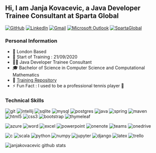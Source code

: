 ## Hi, I am Janja Kovacevic, a Java Developer Trainee Consultant at Sparta Global

[![GitHub](https://img.shields.io/badge/github-%23181717.svg?&style=for-the-badge&logo=github&logoColor=white)](https://github.com/janjakovacevic/)
[![LinkedIn](https://img.shields.io/badge/linkedin-%230077B5.svg?&style=for-the-badge&logo=linkedin&logoColor=white)](https://www.linkedin.com/in/janjakovacevic/)
[![Gmail](https://img.shields.io/badge/Gmail-%23D14836.svg?&style=for-the-badge&logo=gmail&logoColor=white)](mailto:jaanjakoovacevic@gmail.com)
[![Microsoft Outlook](https://img.shields.io/badge/Microsoft%20Outlook-%230078D4.svg?&style=for-the-badge&logo=microsoft-outlook&logoColor=white)](mailto:jkovacevic@spartaglobal.com)
[![SpartaGlobal](https://img.shields.io/badge/Sparta%20Global-%23CC6699.svg?&style=for-the-badge&logo=spartaglobal&logoColor=white)](https://www.spartaglobal.com/)

### Personal Information
- 📍 London Based  
- 📅 Start of Training : 21/09/2020  
- :woman_technologist: Java Developer Trainee Consultant  
- :mortar_board: Bachelor of Science in Computer Science and Computational Mathematics  
- 📓 [Training Repository](https://github.com/janjakovacevic/SpartaGlobal)  
- ⚡ Fun Fact : I used to be a professional tennis player :tennis:  

### Technical Skills
![git](https://img.shields.io/badge/git-%23F05032.svg?&style=for-the-badge&logo=git&logoColor=white)
![intellij](https://img.shields.io/badge/intelliJ%20IDEA-%23000000.svg?&style=for-the-badge&logo=intellij-idea&logoColor=white)
![sqlite](https://img.shields.io/badge/sqlite-%2307405e.svg?&style=for-the-badge&logo=sqlite&logoColor=white)
![mysql](https://img.shields.io/badge/mysql-%2300f.svg?&style=for-the-badge&logo=mysql&logoColor=white)
![postgres](https://img.shields.io/badge/postgres-%23316192.svg?&style=for-the-badge&logo=postgresql&logoColor=white)
![java](https://img.shields.io/badge/java-%23ED8B00.svg?&style=for-the-badge&logo=java&logoColor=white)
![spring](https://img.shields.io/badge/spring%20-%236DB33F.svg?&style=for-the-badge&logo=spring&logoColor=white)
![maven](https://img.shields.io/badge/Apache%20Maven-%23C71A36.svg?&style=for-the-badge&logo=apache-maven&logoColor=white)
![html5](https://img.shields.io/badge/html5%20-%23E34F26.svg?&style=for-the-badge&logo=html5&logoColor=white)
![css3](https://img.shields.io/badge/css3%20-%231572B6.svg?&style=for-the-badge&logo=css3&logoColor=white)
![bootstrap](https://img.shields.io/badge/bootstrap%20-%23563D7C.svg?&style=for-the-badge&logo=bootstrap&logoColor=white)
![thymeleaf](https://img.shields.io/badge/Thymeleaf-005f0f?style=for-the-badge&logo=data%3Aimage%2Fpng%3Bbase64%2CiVBORw0KGgoAAAANSUhEUgAAAHYAAAB2CAMAAAAqeZcjAAAAY1BMVEX%2F%2F%2F%2BuqZ%2F%2F%2F%2F%2BuqZ%2F%2F%2F%2F%2BuqZ%2F%2F%2F%2F%2BuqZ%2F%2F%2F%2F%2BuqZ%2F%2F%2F%2F%2BuqZ%2F%2F%2F%2F%2BuqZ%2F%2F%2F%2F%2BuqZ%2F%2F%2F%2F%2BuqZ%2F%2F%2F%2F%2BuqZ%2F%2F%2F%2F%2BuqZ%2F%2F%2F%2F%2BuqZ%2F%2F%2F%2F%2BuqZ%2F%2F%2F%2F%2BuqZ%2F%2F%2F%2F%2BuqZ%2F%2F%2F%2F%2BuqZ%2F%2F%2F%2F%2BvlgvXAAAAH3RSTlMAEBAgIDAwQEBQUGBgcHCAgJCQoKCwsMDA0NDg4PDwFagsVAAAA51JREFUeNrFmgnuszoMxCdspexrd4jvf8on3mdJFaX%2F1CgJvwuMxrXHJCmOIIhwBF2AA6gaHEA2H2E2mY8wG8xHmA0edITZC9EBZgeiAd6piCiCR84hgII8m21zACn5Nauui2oy%2BzUbTz1YlRL4otSLavC%2F6g2eUOM%2F1QctpL4K%2FHxXvXkrsB5ZdaHwVWB9VwBY9QUfnJ6sOpBHs7VeqfowG97Xqj42Xj59qM6Bh15aq3owe57Wqh6WgGr1Qg9WZQbXY7NSZSIPVj9Vb%2B5%2FVf2ew0zquIEXWlb1YracWDVfqbrMxfiqN1Qd56KqNTMtqsmLfJg9PzUzxfzd9M4cuKzvWtVpLqpeMxyIxUzuzdbTWpUYh7mYPzXDIYGOGHe5eLrqN2oORLdmuZMYHtcbOTYb9vqd6fQREszNnai%2BbwwOkzoT1VcFINtUvbkS5RauaJPUfvcy%2BVYLMw%2FY4Pwhys10o20K2%2BHA3EMAyaqFLW68sJ70JyM3kyOzp15vUXMzOTGr8rveYjoDCAYiF2bjnqu7%2BbNGD7Jl1mCU6RWAdCZbZg1GmZx%2FVttmw%2FKpv%2FKMAQQXIrtmVT7qPxgVT6tVs2E76b8owd9MFs3yjBoKzF8vlsxy1hsKzHNjz2xsEtUlOA7tmVW9NnA3Flhutpy0gdZUYLnZ0Fjf6WwuMJPJTuLf4S%2BmwFBg4RdUrU2UMEWE%2FAvqx16qZrJp1qhagzP4JyI7qs8TTEtux6mnNOaSuZfk59nYMDa5oJcEh%2Fe7Zr5%2FuqChn3n9ZrY291J0I8ZaUqjJ1tiIhqe2NTZMgp%2BYDGOTzSShw0%2Bc9Tda2diIhgfjn9smfZGMAvIarxMCAquyMD5tW5Vsmx1hjPL72DQkpgH2L4FeSRNC%2FCVz1R%2Fk%2FO0tJwUjz%2BMpXp9ZrY4so1fcjYcb%2BQowy%2FaKC%2By0xGvZlofVbYnXsjkH%2Fx4egVT2%2B0uKfPHIO5n%2FgbKPBiKudlQfkNFbUZ0TyKhZtTSrytedcQONAKLdqhdIUXphUsYeNseTvJVrADfaSwI57SKrgIr8%2FLBMzHf9L9rJgF08tT4DBXmY2NUIKUCWxBZeK0P9BDC7z4kV%2FRVIaB8ZdhNegdRHE6%2BIgcazKtMcoorsEFWkvlWZ%2BRBVDCRiTmGFSJaICRifvXwJwHgs81zBJoPvAjOVb6uM%2BYJkCOCAoPlbNIIjouFrebsIDomarVLfCjgnaW7vYfkaigieiNKiWUhT2Oc%2F%2FU5zJsGP4J4AAAAASUVORK5CYII%3D&logoColor=white)

![azure](https://img.shields.io/badge/Microsoft%20Azure-0089D6?logo=microsoft-azure&logoColor=white&style=for-the-badge)
![word](https://img.shields.io/badge/Microsoft%20Word-2B579A?logo=microsoft-word&logoColor=white&style=for-the-badge)
![excel](https://img.shields.io/badge/Microsoft%20Excel-217346?logo=microsoft-excel&logoColor=white&style=for-the-badge)
![powerpoint](https://img.shields.io/badge/Microsoft%20PowerPoint-B7472A?logo=microsoft-powerpoint&logoColor=white&style=for-the-badge)
![onenote](https://img.shields.io/badge/Microsoft%20OneNote-7719AA?logo=microsoft-onenote&logoColor=white&style=for-the-badge)
![teams](https://img.shields.io/badge/Microsoft%20Teams-6264A7?logo=microsoft-teams&logoColor=white&style=for-the-badge)
![onedrive](https://img.shields.io/badge/Microsoft%20OneDrive-0078D4?logo=microsoft-onedrive&logoColor=white&style=for-the-badge)

![c](https://img.shields.io/badge/c-%23A8B9CC.svg?&style=for-the-badge&logo=c&logoColor=white)
![scala](https://img.shields.io/badge/scala-%23DC322F.svg?&style=for-the-badge&logo=scala&logoColor=white)
![python](https://img.shields.io/badge/python-%233776AB.svg?&style=for-the-badge&logo=python&logoColor=white)
![numpy](https://img.shields.io/badge/numpy-%23013243.svg?&style=for-the-badge&logo=numpy&logoColor=white)
![jupyter](https://img.shields.io/badge/jupyter-%23F37626.svg?&style=for-the-badge&logo=jupyter&logoColor=white)
![django](https://img.shields.io/badge/django-%23092E20.svg?&style=for-the-badge&logo=django&logoColor=white)
![latex](https://img.shields.io/badge/latex-%23008080.svg?&style=for-the-badge&logo=latex&logoColor=white)
![trello](https://img.shields.io/badge/trello-%230079BF.svg?&style=for-the-badge&logo=trello&logoColor=white)

![janjakovacevic github stats](https://github-readme-stats.vercel.app/api?username=janjakovacevic&show_icons=true&hide_border=true)
